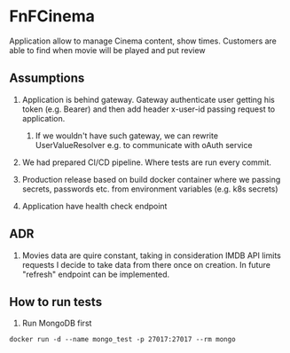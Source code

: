 # FnFCinema

Application allow to manage Cinema content, show times.
Customers are able to find when movie will be played and put review  

## Assumptions
1. Application is behind gateway. Gateway authenticate user getting his token (e.g. Bearer) and then add header x-user-id passing request to application.
    
    1. If we wouldn't have such gateway, we can rewrite UserValueResolver e.g. to communicate with oAuth service
    
2. We had prepared CI/CD pipeline. Where tests are run every commit.
3. Production release based on build docker container where we passing secrets, passwords etc. from environment variables (e.g. k8s secrets)
4. Application have health check endpoint

## ADR
1. Movies data are quire constant, taking in consideration IMDB API limits requests I decide to take data from there once on creation. In future "refresh" endpoint can be implemented.

## How to run tests

1. Run MongoDB first

```docker run -d --name mongo_test -p 27017:27017 --rm mongo```

